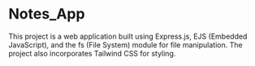 # Notes_App
This project is a web application built using Express.js, EJS (Embedded JavaScript), and the fs (File System) module for file manipulation. The project also incorporates Tailwind CSS for styling.
